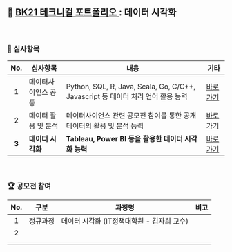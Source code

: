 ## 📂 <a href='https://github.com/countifs/portfolio'> BK21 테크니컬 포트폴리오 </a> : 데이터 시각화

<br>

### 🚩 심사항목

|  No.  | 심사항목            | 내용                                                         | 기타                                                         |
| :---: | ------------------- | ------------------------------------------------------------ | ------------------------------------------------------------ |
|   1   | 데이터사이언스 공통 | Python, SQL, R, Java, Scala, Go, C/C++, Javascript 등 데이터 처리 언어 활용 능력 | <a href='https://github.com/countifs/portfolio/tree/main/1.%20%EB%8D%B0%EC%9D%B4%ED%84%B0%EC%82%AC%EC%9D%B4%EC%96%B8%EC%8A%A4%20%EA%B3%B5%ED%86%B5'>바로가기</a> |
|   2   | 데이터 활용 및 분석 | 데이터사이언스 관련 공모전 참여를 통한 공개 데이터의 활용 및 분석 능력 | <a href='https://github.com/countifs/portfolio/tree/main/2.%20%EB%8D%B0%EC%9D%B4%ED%84%B0%20%ED%99%9C%EC%9A%A9%20%EB%B0%8F%20%EB%B6%84%EC%84%9D'>바로가기</a> |
| **3** | **데이터 시각화**   | **Tableau, Power BI 등을 활용한 데이터 시각화 능력**         | <a href='https://github.com/countifs/portfolio/tree/main/3.%20%EB%8D%B0%EC%9D%B4%ED%84%B0%20%EC%8B%9C%EA%B0%81%ED%99%94'>바로가기</a> |

<br>



### 🏆 공모전 참여

| No.  |   구분   | 과정명                                     | 비고 |
| :--: | :------: | ------------------------------------------ | :--: |
|  1   | 정규과정 | 데이터 시각화 (IT정책대학원 - 김자희 교수) |      |
|  2   |          |                                            |      |
|      |          |                                            |      |
|      |          |                                            |      |

